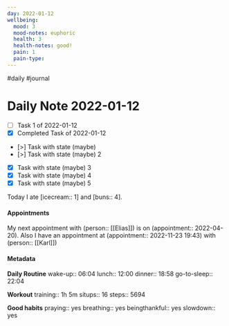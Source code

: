 ```yaml
---
day: 2022-01-12
wellbeing:
  mood: 3
  mood-notes: euphoric
  health: 3
  health-notes: good!
  pain: 1
  pain-type: 
---
```

#daily #journal

# Daily Note 2022-01-12

- [ ] Task 1 of 2022-01-12
- [x] Completed Task of 2022-01-12
- [>] Task with state (maybe)
- [>] Task with state (maybe) 2
- [x] Task with state (maybe) 3
- [x] Task with state (maybe) 4
- [x] Task with state (maybe) 5

Today I ate [icecream:: 1] and [buns:: 4].

#### Appointments
My next appointment with (person:: [[Elias]]) is on (appointment:: 2022-04-20).
Also I have an appointment at (appointment:: 2022-11-23 19:43) with (person:: [[Karl]])

#### Metadata

**Daily Routine**
wake-up:: 06:04
lunch:: 12:00
dinner:: 18:58
go-to-sleep:: 22:04

**Workout**
training:: 1h 5m
situps:: 16
steps:: 5694

**Good habits**
praying:: yes
breathing:: yes
beingthankful:: yes
slowdown:: yes
